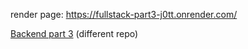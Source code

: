 
render page: https://fullstack-part3-j0tt.onrender.com/

[Backend part 3](https://github.com/henniseppis/Fullstack_part3)  (different repo)
